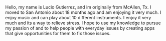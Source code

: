Hello, my name is Lucio Gutierrez, and im originally from McAllen, Tx. I moved to San Antonio about 18 months ago and am enjoying it very much. I enjoy music and can play about 10 different instruments. I enjoy it very much and its a way to relieve stress. I hope to use my knowledge to pursue my passion of and to help people with everyday issues by creating apps that give opportunities for them to fix those issues.
